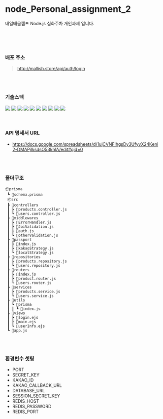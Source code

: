 # node_Personal_assignment_2

내일배움캠프 Node.js 심화주차 개인과제 입니다.

</br>
</br>
</br>

### 배포 주소

> http://mallish.store/api/auth/login

</br>
</br>

### 기술스텍

<div>
<img src="https://img.shields.io/badge/javaScript-F7DF1E?style=for-the-badge&logo=javaScript&logoColor=black">

<img src="https://img.shields.io/badge/Node.js-339933?style=for-the-badge&logo=Node.js&logoColor=white">

<img src="https://img.shields.io/badge/express-000000?style=for-the-badge&logo=express&logoColor=white">

<img src="https://img.shields.io/badge/MySQL-4479A1?style=for-the-badge&logo=MySQL&logoColor=white">

<img src="https://img.shields.io/badge/Amazon RDS-527FFF?style=for-the-badge&logo=Amazon RDS&logoColor=white">

<img src="https://img.shields.io/badge/Prisma-2D3748?style=for-the-badge&logo=Prisma&logoColor=white">

<img src="https://img.shields.io/badge/Redis-DC382D?style=for-the-badge&logo=Redis&logoColor=white">

<img src="https://img.shields.io/badge/Passport-34E27A?style=for-the-badge&logo=Passport&logoColor=black">

<img src="https://img.shields.io/badge/Amazon EC2-FF9900?style=for-the-badge&logo=Amazon EC2&logoColor=black">

<img src="https://img.shields.io/badge/Ubuntu-E95420?style=for-the-badge&logo=Ubuntu&logoColor=white">
</div>

</br>
</br>

### API 명세서 URL

- https://docs.google.com/spreadsheets/d/1ujCVNFIhgsDy3UfyvX24Keni2-DMAPjIksdsO53khlA/edit#gid=0

</br>
</br>

### 폴더구조

```
📦prisma
 ┗ 📜schema.prisma
 📦src
 ┣ 📂controllers
 ┃ ┣ 📜products.controller.js
 ┃ ┗ 📜users.controller.js
 ┣ 📂middlewares
 ┃ ┣ 📜ErrorHandler.js
 ┃ ┣ 📜JoiValidation.js
 ┃ ┣ 📜auth.js
 ┃ ┗ 📜otherValidation.js
 ┣ 📂passport
 ┃ ┣ 📜index.js
 ┃ ┣ 📜kakaoStrategy.js
 ┃ ┗ 📜localStrategy.js
 ┣ 📂repositories
 ┃ ┣ 📜products.repository.js
 ┃ ┗ 📜users.repository.js
 ┣ 📂routers
 ┃ ┣ 📜index.js
 ┃ ┣ 📜product.router.js
 ┃ ┗ 📜users.router.js
 ┣ 📂services
 ┃ ┣ 📜products.service.js
 ┃ ┗ 📜users.service.js
 ┣ 📂utils
 ┃ ┗ 📂prisma
 ┃ ┃ ┗ 📜index.js
 ┣ 📂views
 ┃ ┣ 📜login.ejs
 ┃ ┣ 📜main.ejs
 ┃ ┗ 📜userInfo.ejs
 ┗ 📜app.js
```

</br>
</br>

### 환경변수 셋팅

- PORT
- SECRET_KEY
- KAKAO_ID
- KAKAO_CALLBACK_URL
- DATABASE_URL
- SESSION_SECRET_KEY
- REDIS_HOST
- REDIS_PASSWORD
- REDIS_PORT
